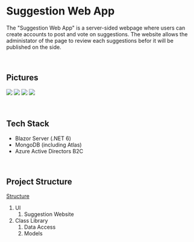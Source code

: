 # Suggestion Web App

The "Suggestion Web App" is a server-sided webpage where users can create accounts to post and vote on suggestions. The website allows the administator of the page to review each suggestions befor it will be published on the side.

<br>

## Pictures

![](https://i.imgur.com/4Q8c05f.png)
![](https://i.imgur.com/eKZY7Y6.png)
![](https://i.imgur.com/qqW1kZY.png)
![](https://i.imgur.com/8Xoxmly.png)

<br>

## Tech Stack

 - Blazor Server (.NET 6)
 - MongoDB (including Atlas)
 - Azure Active Directors B2C

<br>

## Project Structure

<ins>Structure</ins>
1. UI 
	1. Suggestion Website
2. Class Library
	1. Data Access
	2. Models
